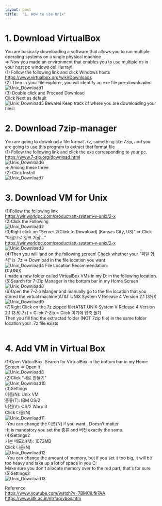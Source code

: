 ```yaml
---
layout: post
title:  "1. How to use Unix"
---
```

# 1. Download VirtualBox
You are basically downloading a software that allows you to run multiple operating systems on a single physical machine <br/>
=> Now you made an environment that enables you to use multiple os in your host pc windows os! Hurray! <br/>
(1) Follow the following link and click Windows hosts <br/>
https://www.virtualbox.org/wiki/Downloads <br/>
(2) Then in your file explorer, you will identify an exe file pre-downloaded <br/>
![Unix_Download1](https://github.com/growingpenguin/growingpenguin.github.io/assets/110277903/39946e0c-c7c3-43f0-8182-483dfbe6e189) <br/>
(3) Double click and Proceed Download <br/>
Click Next as default <br/>
![Unix_Download5](https://github.com/growingpenguin/growingpenguin.github.io/assets/110277903/cc602d4f-64a7-4d74-ab08-048263759ba4)
Beware! Keep track of where you are downloading your files! <br/>

# 2. Download 7zip-manager
You are going to download a file format .7z, something like 7zip, and you are going to use this program to extract that format file <br/>
(1) Follow the following link and click the exe corresponding to your pc. <br/>
https://www.7-zip.org/download.html <br/>
![Unix_Download6](https://github.com/growingpenguin/growingpenguin.github.io/assets/110277903/da9ec083-4386-4420-88ca-3fdd86f5d2bb) <br/>
=> Among these three <br/>
(2) Click Install <br/>
![Unix_Download7](https://github.com/growingpenguin/growingpenguin.github.io/assets/110277903/cf6e95b2-993d-463e-a526-e1f568d27491) <br/>

# 3. Download VM for Unix 
(1)Follow the following link <br/>
https://winworldpc.com/product/att-system-v-unix/2-x <br/>
(2)Click the Following  <br/>
![Unix_Download2](https://github.com/growingpenguin/growingpenguin.github.io/assets/110277903/7488d551-c945-4f7e-ac54-4a0a5159cc9e) <br/>
(3)Right click on  "Server 2(Click to Download) (Kansas City, US)" => Click "다음으로 링크 저장..." <br/> 
https://winworldpc.com/product/att-system-v-unix/2-x <br/>
![Unix_Download3](https://github.com/growingpenguin/growingpenguin.github.io/assets/110277903/f0938230-050a-4d23-aa3b-cdf9df4ea453) <br/>
(4)Then you will land on the following screen! Check whether your "파일 형식" is .7z  => Download in the file location you want <br/>
![Unix_Download4](https://github.com/growingpenguin/growingpenguin.github.io/assets/110277903/c54d2392-d22e-480c-a973-0b4c6f104e7f)
File Location Recommendation: <br/>
D:\UNIX <br/>
I made a new folder called VirtualBox VMs in my D: in the following location. <br/>
(5)Search for 7-Zip Manager in the bottom bar in my Home Screen  <br/>
![Unix_Download8](https://github.com/growingpenguin/growingpenguin.github.io/assets/110277903/38514c18-64d7-4324-a5e7-e3cd085d61d4) <br/>
(6)Open the 7-Zip Manger and manually go to the file location that you stored the virtual machine(AT&T UNIX System V Release 4 Version 2.1 (3½)) <br/>
![Unix_Download9](https://github.com/growingpenguin/growingpenguin.github.io/assets/110277903/7108b70c-e957-461a-834b-179a72a726be) <br/>
(7)Right Click on the 7z zipped file(AT&T UNIX System V Release 4 Version 2.1 (3.5).7z) > Click 7-Zip > Click 여기에 압축 풀기 <br/>
Then you fill find the extracted folder (NOT 7zip file) in the same folder location your .7z file exists <br/>
<br/>
# 4. Add VM in Virtual Box
(1)Open VirtualBox. Search for VirtualBox in the bottom bar in my Home Screen => Open it <br/>
![Unix_Download8](https://github.com/growingpenguin/growingpenguin.github.io/assets/110277903/38514c18-64d7-4324-a5e7-e3cd085d61d4) <br/>
(2)Click "새로 만들기" <br/>
![Unix_Download10](https://github.com/growingpenguin/growingpenguin.github.io/assets/110277903/9fe01517-e102-4c28-9943-4c070751c45f) <br/>
(3)Settings <br/>
이름(N): Unix VM <br/>
종류(T): IBM OS/2 <br/>
버전(V): OS/2 Warp 3<br/>
Click 다음(N) <br/>
![Unix_Download11](https://github.com/growingpenguin/growingpenguin.github.io/assets/110277903/c4943ee4-9d85-4e09-979b-94453c3be68a) <br/>
-You can change the 이름(N) if you want.. Doesn't matter <br/>
-It is mandatory you set the 종류 and 버전 exactly the same. <br/>
(4)Settings2 <br/>
기본 메모리(M): 1072MB <br/>
Click 다음(N) <br/>
![Unix_Download12](https://github.com/growingpenguin/growingpenguin.github.io/assets/110277903/89c43371-b9b6-42bf-8d2f-557eab496122) <br/>
-You can change the amount of memory, but if you set it too big, it will be too heavy and take up a lot of space in you C: <br/>
Make sure you don't allocate memory over to the red part, that's for sure <br/>
(5)Settings3 <br/>
![Unix_Download13](https://github.com/growingpenguin/growingpenguin.github.io/assets/110277903/6d81e38e-fe76-4c52-bf58-c825a8284c51) <br/>


Reference <br/>
https://www.youtube.com/watch?v=7BMCiLfk7AA <br/>
https://www.iitk.ac.in/nt/faq/vbox.htm <br/>


